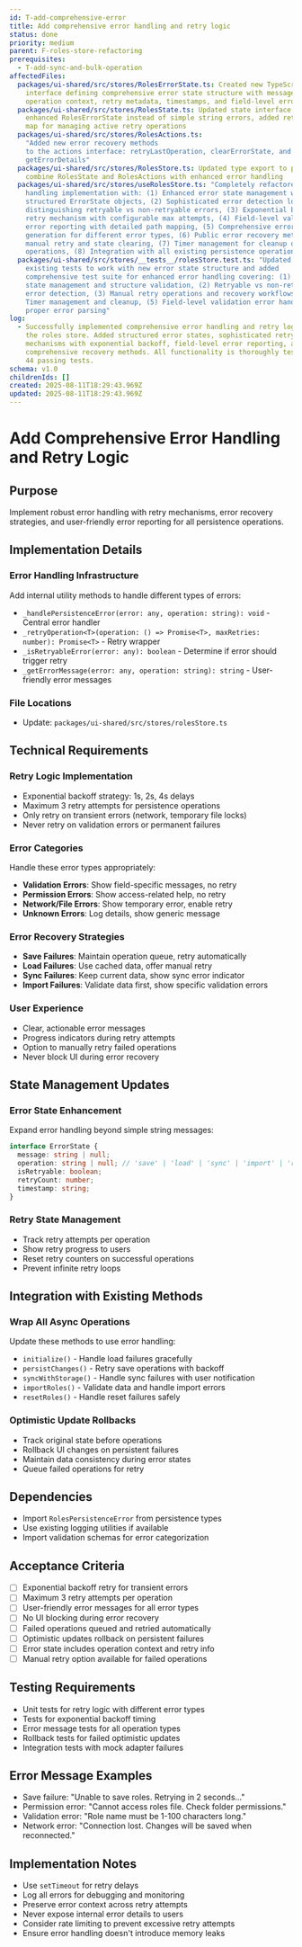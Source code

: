 ```yaml
---
id: T-add-comprehensive-error
title: Add comprehensive error handling and retry logic
status: done
priority: medium
parent: F-roles-store-refactoring
prerequisites:
  - T-add-sync-and-bulk-operation
affectedFiles:
  packages/ui-shared/src/stores/RolesErrorState.ts: Created new TypeScript
    interface defining comprehensive error state structure with message,
    operation context, retry metadata, timestamps, and field-level error details
  packages/ui-shared/src/stores/RolesState.ts: Updated state interface to use
    enhanced RolesErrorState instead of simple string errors, added retryTimers
    map for managing active retry operations
  packages/ui-shared/src/stores/RolesActions.ts:
    "Added new error recovery methods
    to the actions interface: retryLastOperation, clearErrorState, and
    getErrorDetails"
  packages/ui-shared/src/stores/RolesStore.ts: Updated type export to properly
    combine RolesState and RolesActions with enhanced error handling
  packages/ui-shared/src/stores/useRolesStore.ts: "Completely refactored error
    handling implementation with: (1) Enhanced error state management with
    structured ErrorState objects, (2) Sophisticated error detection logic
    distinguishing retryable vs non-retryable errors, (3) Exponential backoff
    retry mechanism with configurable max attempts, (4) Field-level validation
    error reporting with detailed path mapping, (5) Comprehensive error message
    generation for different error types, (6) Public error recovery methods for
    manual retry and state clearing, (7) Timer management for cleanup of retry
    operations, (8) Integration with all existing persistence operations"
  packages/ui-shared/src/stores/__tests__/rolesStore.test.ts: "Updated all
    existing tests to work with new error state structure and added
    comprehensive test suite for enhanced error handling covering: (1) Error
    state management and structure validation, (2) Retryable vs non-retryable
    error detection, (3) Manual retry operations and recovery workflows, (4)
    Timer management and cleanup, (5) Field-level validation error handling with
    proper error parsing"
log:
  - Successfully implemented comprehensive error handling and retry logic for
    the roles store. Added structured error states, sophisticated retry
    mechanisms with exponential backoff, field-level error reporting, and
    comprehensive recovery methods. All functionality is thoroughly tested with
    44 passing tests.
schema: v1.0
childrenIds: []
created: 2025-08-11T18:29:43.969Z
updated: 2025-08-11T18:29:43.969Z
---
```


# Add Comprehensive Error Handling and Retry Logic

## Purpose

Implement robust error handling with retry mechanisms, error recovery strategies, and user-friendly error reporting for all persistence operations.

## Implementation Details

### Error Handling Infrastructure

Add internal utility methods to handle different types of errors:

- `_handlePersistenceError(error: any, operation: string): void` - Central error handler
- `_retryOperation<T>(operation: () => Promise<T>, maxRetries: number): Promise<T>` - Retry wrapper
- `_isRetryableError(error: any): boolean` - Determine if error should trigger retry
- `_getErrorMessage(error: any, operation: string): string` - User-friendly error messages

### File Locations

- Update: `packages/ui-shared/src/stores/rolesStore.ts`

## Technical Requirements

### Retry Logic Implementation

- Exponential backoff strategy: 1s, 2s, 4s delays
- Maximum 3 retry attempts for persistence operations
- Only retry on transient errors (network, temporary file locks)
- Never retry on validation errors or permanent failures

### Error Categories

Handle these error types appropriately:

- **Validation Errors**: Show field-specific messages, no retry
- **Permission Errors**: Show access-related help, no retry
- **Network/File Errors**: Show temporary error, enable retry
- **Unknown Errors**: Log details, show generic message

### Error Recovery Strategies

- **Save Failures**: Maintain operation queue, retry automatically
- **Load Failures**: Use cached data, offer manual retry
- **Sync Failures**: Keep current data, show sync error indicator
- **Import Failures**: Validate data first, show specific validation errors

### User Experience

- Clear, actionable error messages
- Progress indicators during retry attempts
- Option to manually retry failed operations
- Never block UI during error recovery

## State Management Updates

### Error State Enhancement

Expand error handling beyond simple string messages:

```typescript
interface ErrorState {
  message: string | null;
  operation: string | null; // 'save' | 'load' | 'sync' | 'import' | 'reset'
  isRetryable: boolean;
  retryCount: number;
  timestamp: string;
}
```

### Retry State Management

- Track retry attempts per operation
- Show retry progress to users
- Reset retry counters on successful operations
- Prevent infinite retry loops

## Integration with Existing Methods

### Wrap All Async Operations

Update these methods to use error handling:

- `initialize()` - Handle load failures gracefully
- `persistChanges()` - Retry save operations with backoff
- `syncWithStorage()` - Handle sync failures with user notification
- `importRoles()` - Validate data and handle import errors
- `resetRoles()` - Handle reset failures safely

### Optimistic Update Rollbacks

- Track original state before operations
- Rollback UI changes on persistent failures
- Maintain data consistency during error states
- Queue failed operations for retry

## Dependencies

- Import `RolesPersistenceError` from persistence types
- Use existing logging utilities if available
- Import validation schemas for error categorization

## Acceptance Criteria

- [ ] Exponential backoff retry for transient errors
- [ ] Maximum 3 retry attempts per operation
- [ ] User-friendly error messages for all error types
- [ ] No UI blocking during error recovery
- [ ] Failed operations queued and retried automatically
- [ ] Optimistic updates rollback on persistent failures
- [ ] Error state includes operation context and retry info
- [ ] Manual retry option available for failed operations

## Testing Requirements

- Unit tests for retry logic with different error types
- Tests for exponential backoff timing
- Error message tests for all operation types
- Rollback tests for failed optimistic updates
- Integration tests with mock adapter failures

## Error Message Examples

- Save failure: "Unable to save roles. Retrying in 2 seconds..."
- Permission error: "Cannot access roles file. Check folder permissions."
- Validation error: "Role name must be 1-100 characters long."
- Network error: "Connection lost. Changes will be saved when reconnected."

## Implementation Notes

- Use `setTimeout` for retry delays
- Log all errors for debugging and monitoring
- Preserve error context across retry attempts
- Never expose internal error details to users
- Consider rate limiting to prevent excessive retry attempts
- Ensure error handling doesn't introduce memory leaks
